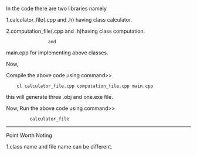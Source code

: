 In the code there are two libraries namely


1.calculator_file(.cpp and .h) having class calculator.

2.computation_file(.cpp and .h)having class computation.
 
                    and 

main.cpp for implementing above classes.

Now,

Compile the above code using command>>
	
		cl calculator_file.cpp computation_file.cpp main.cpp

this will generate three .obj and one.exe file.

Now, Run the above code using command>>    

             calculator_file

------------------------------------------------------

Point Worth Noting 

1.class name and file name can be different.



